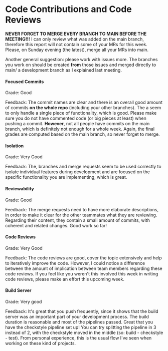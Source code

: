 # Code Contributions and Code Reviews

**NEVER FORGET TO MERGE EVERY BRANCH TO MAIN BEFORE THE MEETING!!!**
I can only review what was added on the main branch, therefore this report will not contain some of your MRs for this week. Please, on Sunday evening (the latest), merge all your MRs into main.

Another general suggestion: please work with issues more. The branches you work on should be created **from** those issues and merged directly to main/ a development branch as I explained last meeting.

#### Focused Commits

Grade: Good

Feedback: The commit names are clear and there is an overall good amount of commits **on the whole repo** (including your other branches). The a seem to only handle a single piece of functionality, which is good. Please make sure you do not have commented code (or big pieces at least) when pushing a commit.
**However**, not all people have commits on the main branch, which is definitely not enough for a whole week. Again, the final grades are computed based on the main branch, so never forget to merge.


#### Isolation

Grade: Very Good

Feedback: The, branches and merge requests seem to be used correctly to isolate individual features during development and are focused on the specific functionality you are implementing, which is great.


#### Reviewability

Grade: Good

Feedback: The merge requests need to have more elaborate descriptions, in order to make it clear for the other teammates what they are reviewing. Regarding their content, they contain a small amount of commits, with coherent and related changes. Good work so far!


#### Code Reviews

Grade: Very Good

Feedback: The code reviews are good, cover the topic extensively and help to iteratively improve the code. However, I could notice a difference between the amount of implication between team members regarding these code reviews. If you feel like you weren't this involved this week in writing code reviews, please make an effort this upcoming week.


#### Build Server

Grade: Very good

Feedback: It's great that you push frequently, since it shows that the build server was an important part of your development process. The build duration is reasonable and most of the pipelines passed.
Great that you have the checkstyle pipeline set up! You can try splitting the pipeline in 3 instead of 2, with the checkstyle moved in the middle (so: build - checkstyle - test). From personal experience, this is the usual flow I've seen when working on these kind of projects.

